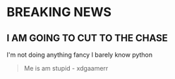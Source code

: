 # BREAKING NEWS  
## I AM GOING TO CUT TO THE CHASE  
I'm not doing anything fancy
I barely know python
> Me is am stupid - xdgaamerr


<!---
xdgaamerr/xdgaamerr is a ✨ special ✨ repository because its `README.md` (this file) appears on your GitHub profile.
You can click the Preview link to take a look at your changes.
--->
